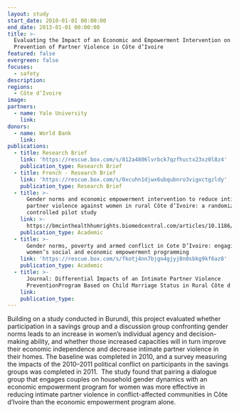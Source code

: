 ```yaml
---
layout: study
start_date: 2010-01-01 00:00:00
end_date: 2013-01-01 00:00:00
title: >-
  Evaluating the Impact of an Economic and Empowerment Intervention on the
  Prevention of Partner Violence in Côte d’Ivoire
featured: false
evergreen: false
focuses:
  - safety
description:
regions:
  - Côte d’Ivoire
image:
partners:
  - name: Yale University
    link:
donors:
  - name: World Bank
    link:
publications:
  - title: Research Brief
    link: 'https://rescue.box.com/s/812a4806lvrbck7qzfhuctx23xz0l8z4'
    publication_type: Research Brief
  - title: French - Research Brief
    link: 'https://rescue.box.com/s/0xcuhn1djwx6ubqubnro3vigxctgzldy'
    publication_type: Research Brief
  - title: >-
      Gender norms and economic empowerment intervention to reduce intimate
      partner violence against women in rural Côte d’Ivoire: a randomized
      controlled pilot study
    link: >-
      https://bmcinthealthhumrights.biomedcentral.com/articles/10.1186/1472-698X-13-46
    publication_type: Academic
  - title: >-
      Gender norms, poverty and armed conflict in Cote D’Ivoire: engaging men in
      women’s social and economic empowerment programming
    link: 'https://rescue.box.com/s/fkotj4nn7bjgn4gjyj8n0sbkg9kf6az8'
    publication_type: Academic
  - title: >-
      Journal: Differential Impacts of an Intimate Partner Violence
      PreventionProgram Based on Child Marriage Status in Rural Côte d’Ivoire
    link:
    publication_type:
---
```


Building on a study conducted in Burundi, this project evaluated whether participation in a savings group and a discussion group confronting gender&nbsp; norms leads to an increase in women’s individual agency and decision-making ability, and whether those increased capacities will in turn improve their economic independence and decrease intimate partner violence in their homes. The baseline was completed in 2010, and a survey measuring the impacts of the 2010–2011 political conflict on participants in the savings groups was completed in 2011.&nbsp; The study found that pairing a dialogue group that engages couples on household gender dynamics with an economic empowerment program for women was more effective in reducing intimate partner violence in conflict-affected communities in C&ocirc;te d’Ivoire than the economic empowerment program alone.